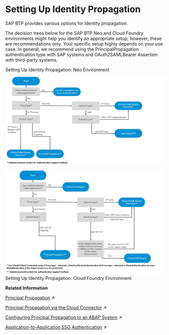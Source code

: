 <!-- loio12cf719d12164c559b7324ee114b4733 -->

# Setting Up Identity Propagation

SAP BTP provides various options for identity propagation.

The decision trees below for the SAP BTP Neo and Cloud Foundry environments might help you identify an appropriate setup; however, these are recommendations only. Your specific setup highly depends on your use case. In general, we recommend using the PrincipalPropagation authentication type with SAP systems and OAuth2SAMLBearer Assertion with third-party systems.

   
  
<a name="loio12cf719d12164c559b7324ee114b4733__fig_h3x_1sw_42b"/>Setting Up Identity Propagation: Neo Environment

 ![](../images/sap_cp_lm_propagation_6df8bc7.png "Setting Up Identity Propagation: Neo Environment") 

   
  
<a name="loio12cf719d12164c559b7324ee114b4733__fig_o1h_dps_mpb"/>![](../images/Setting_Up_Identity_Propagation_CF_Environment_8f0b8c5.png)Setting Up Identity Propagation: Cloud Foundry Environment

 

**Related Information**  


[Principal Propagation](https://help.sap.com/viewer/50fd4b19521f4bec9ee9cc6c72a90872//en-US/f70fcf1c2d0a4a979adfe44cebc93c20.html "Exchange user ID information between systems or environments in SAP BTP.") :arrow_upper_right:

[Principal Propagation via the Cloud Connector](https://help.sap.com/viewer/cca91383641e40ffbe03bdc78f00f681/Dev/en-US/e2cbb48def4342048362039cc157b12e.html "Enable single sign-on (SSO) by forwarding the identity of cloud users to a remote system or service (Cloud Foundry environment).") :arrow_upper_right:

[Configuring Principal Propagation to an ABAP System](https://help.sap.com/viewer/b865ed651e414196b39f8922db2122c7/Dev/en-US/6705cc350ef44628a42473b3eb72efd8.html "Learn more about the different types of configuring and supporting principal propagation for a particular AS ABAP.") :arrow_upper_right:

[Application-to-Application SSO Authentication](https://help.sap.com/viewer/b865ed651e414196b39f8922db2122c7/Dev/en-US/e022a5eebaec4dbbabef7f5d60e13dd4.html "") :arrow_upper_right:

